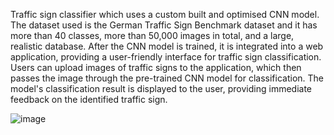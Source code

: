 Traffic sign classifier which uses a custom built and optimised CNN model. The dataset used is the German Traffic Sign Benchmark dataset and it has more than 40 classes, more than 50,000 images in total, and a large, realistic database. After the CNN model is trained, it is integrated into a web application, providing a user-friendly interface for traffic sign classification. Users can upload images of traffic signs to the application, which then passes the image through the pre-trained CNN model for classification. The model's classification result is displayed to the user, providing immediate feedback on the identified traffic sign. 

![image](https://github.com/mfahad960/Traffic-Sign-Classifier/assets/133112083/7221086c-d901-4779-af5e-ab512aa91861)
